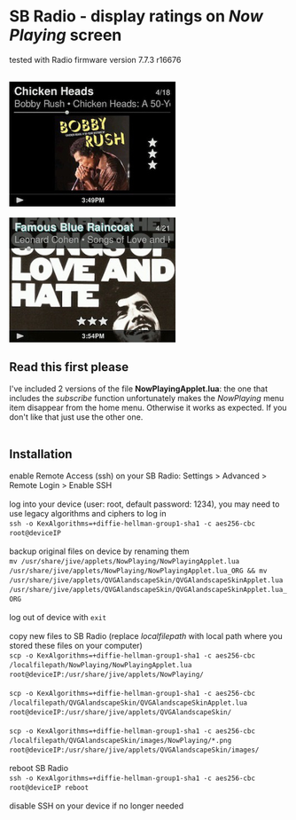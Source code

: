 SB Radio - display ratings on *Now Playing* screen
====
tested with Radio firmware version 7.7.3 r16676<br><br>

![screenshot1](../screenshots/radio1.jpg)<br><br>
![screenshot2](../screenshots/radio2.jpg)
<br>
## Read this first please
I've included 2 versions of the file **NowPlayingApplet.lua**: the one that includes the *subscribe* function unfortunately makes the *NowPlaying* menu item disappear from the home menu. Otherwise it works as expected. If you don't like that just use the other one.
<br><br>

## Installation

enable Remote Access (ssh) on your SB Radio: Settings > Advanced > Remote Login > Enable SSH
<br><br>
log into your device (user: root, default password: 1234), you may need to use legacy algorithms and ciphers to log in
<br>
`ssh -o KexAlgorithms=+diffie-hellman-group1-sha1 -c aes256-cbc root@deviceIP`
<br><br>
backup original files on device by renaming them
<br>
`mv /usr/share/jive/applets/NowPlaying/NowPlayingApplet.lua /usr/share/jive/applets/NowPlaying/NowPlayingApplet.lua_ORG && mv /usr/share/jive/applets/QVGAlandscapeSkin/QVGAlandscapeSkinApplet.lua /usr/share/jive/applets/QVGAlandscapeSkin/QVGAlandscapeSkinApplet.lua_ORG`
<br><br>
log out of device with `exit`
<br><br>
copy new files to SB Radio (replace *localfilepath* with local path where you stored these files on your computer)
<br>
`scp -o KexAlgorithms=+diffie-hellman-group1-sha1 -c aes256-cbc /localfilepath/NowPlaying/NowPlayingApplet.lua root@deviceIP:/usr/share/jive/applets/NowPlaying/`
<br><br>
`scp -o KexAlgorithms=+diffie-hellman-group1-sha1 -c aes256-cbc /localfilepath/QVGAlandscapeSkin/QVGAlandscapeSkinApplet.lua root@deviceIP:/usr/share/jive/applets/QVGAlandscapeSkin/`
<br><br>
`scp -o KexAlgorithms=+diffie-hellman-group1-sha1 -c aes256-cbc /localfilepath/QVGAlandscapeSkin/images/NowPlaying/*.png root@deviceIP:/usr/share/jive/applets/QVGAlandscapeSkin/images/`
<br><br>
reboot SB Radio
<br>
`ssh -o KexAlgorithms=+diffie-hellman-group1-sha1 -c aes256-cbc root@deviceIP reboot`
<br><br>
disable SSH on your device if no longer needed
